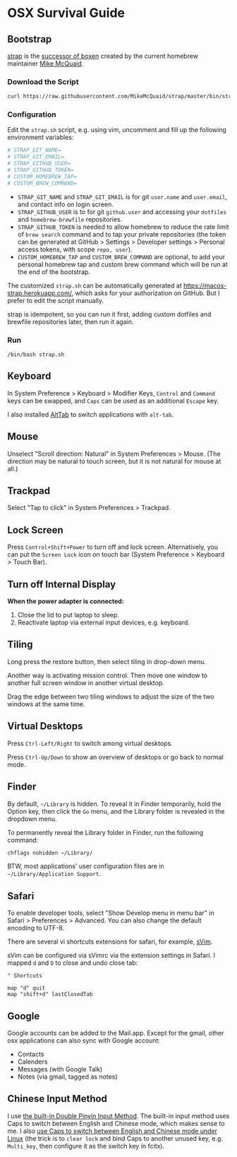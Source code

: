 # OSX Survival Guide

## Bootstrap

[strap] is the [successor of boxen] created by the current homebrew maintainer [Mike McQuaid].

[strap]: https://github.com/MikeMcQuaid/strap
[successor of boxen]: https://mikemcquaid.com/2016/06/15/replacing-boxen/
[Mike McQuaid]: https://mikemcquaid.com

### Download the Script

```sh
curl https://raw.githubusercontent.com/MikeMcQuaid/strap/master/bin/strap.sh > strap.sh
```

### Configuration

Edit the `strap.sh` script, e.g. using vim, uncomment and fill up the following environment variables:

```sh
# STRAP_GIT_NAME=
# STRAP_GIT_EMAIL=
# STRAP_GITHUB_USER=
# STRAP_GITHUB_TOKEN=
# CUSTOM_HOMEBREW_TAP=
# CUSTOM_BREW_COMMAND=
```

- `STRAP_GIT_NAME` and `STRAP_GIT_EMAIL` is for git `user.name` and `user.email`, and contact info on login screen.
- `STRAP_GITHUB_USER` is to for git `github.user` and accessing your `dotfiles` and `homebrew-brewfile` repositories.
- `STRAP_GITHUB_TOKEN` is needed to allow homebrew to reduce the rate limit of `brew search` command and to tap your private repositories (the token can be generated at GitHub > Settings > Developer settings > Personal access tokens, with scope `repo, user`).
- `CUSTOM_HOMEBREW_TAP` and `CUSTOM_BREW_COMMAND` are optional, to add your personal homebrew tap and custom brew command which will be run at the end of the bootstrap.

The customized `strap.sh` can be automatically generated at https://macos-strap.herokuapp.com/,
which asks for your authorization on GitHub.
But I prefer to edit the script manually.

strap is idempotent, so you can run it first,
adding custom dotfiles and brewfile repositories later,
then run it again.

### Run

```
/bin/bash strap.sh
```

## Keyboard

In System Preference > Keyboard > Modifier Keys,
`Control` and `Command` keys can be swapped,
and `Caps` can be used as an additional `Escape` key.

I also installed [AltTab] to switch applications with `alt-tab`.

[AltTab]: https://alt-tab-macos.netlify.app/

## Mouse

Unselect "Scroll direction: Natural" in System Preferences > Mouse.
(The direction may be natural to touch screen, but it is not natural for mouse at all.)

## Trackpad

Select "Tap to click" in System Preferences > Trackpad.

## Lock Screen

Press `Control+Shift+Power` to turn off and lock screen.
Alternatively, you can put the `Screen Lock` icon on touch bar (System Preference > Keyboard > Touch Bar).

## Turn off Internal Display

**When the power adapter is connected:**

1. Close the lid to put laptop to sleep.
2. Reactivate laptop via external input devices, e.g. keyboard.

## Tiling

Long press the restore button, then select tiling in drop-down menu.

Another way is activating mission control.
Then move one window to another full screen window in another virtual desktop.

Drag the edge between two tiling windows to adjust the size of the two windows at the same time.

## Virtual Desktops

Press `Ctrl-Left/Right` to switch among virtual desktops.

Press `Ctrl-Up/Down` to show an overview of desktops or go back to normal mode.

## Finder

By default, `~/Library` is hidden.
To reveal it in Finder temporarily,
hold the Option key, then click the `Go` menu,
and the Library folder is revealed in the dropdown menu.

To permanently reveal the Library folder in Finder, run the following command:

```sh
chflags nohidden ~/Library/
```

BTW, most applications' user configuration files are in `~/Library/Application Support`.

## Safari

To enable developer tools, select "Show Develop menu in menu bar" in Safari > Preferences > Advanced.
You can also change the default encoding to UTF-8.

There are several vi shortcuts extensions for safari, for example, [sVim].

[sVim]: https://github.com/flipxfx/sVim

sVim can be configured via sVimrc via the extension settings in Safari.
I mapped `d` and `D` to close and undo close tab:

```
" Shortcuts

map "d" quit
map "shift+d" lastClosedTab
```

## Google

Google accounts can be added to the Mail.app.
Except for the gmail, other osx applications can also sync with Google account:

- Contacts
- Calenders
- Messages (with Google Talk)
- Notes (via gmail, tagged as notes)

## Chinese Input Method

I use [the built-in Double Pinyin Input Method][double-pinyin].
The built-in input method uses Caps to switch between English and Chinese mode,
which makes sense to me.
I also [use Caps to switch between English and Chinese mode under Linux][caps]
(the trick is to `clear lock` and bind Caps to another unused key, e.g. `Multi_key`, then configure it as the switch key in fcitx).

[double-pinyin]: https://scomper.me/gtd/xi-tong-shuang-pin-shu-ru-fa-@vgow
[caps]: https://www.wancat.cc/post/capslock/